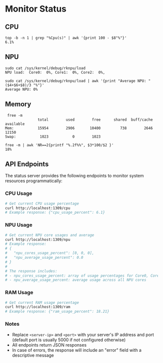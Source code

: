 # Monitor Status

## CPU
```
top -b -n 1 | grep "%Cpu(s)" | awk '{print 100 - $8"%"}'
6.1%
```

## NPU
```
sudo cat /sys/kernel/debug/rknpu/load
NPU load:  Core0:  0%, Core1:  0%, Core2:  0%,
```
```
sudo cat /sys/kernel/debug/rknpu/load | awk '{print "Average NPU: " ($4+$6+$8)/3 "%"}'
Average NPU: 0%
```

## Memory
```
 free -m
               total        used        free      shared  buff/cache   available
Mem:           15954        2906       10400         738        2646       12150
Swap:           1023           0        1023
```
```
free -m | awk 'NR==2{printf "%.2f%%", $3*100/$2 }'
18%
```

## API Endpoints

The status server provides the following endpoints to monitor system resources programmatically:

### CPU Usage
```bash
# Get current CPU usage percentage
curl http://localhost:1309/cpu
# Example response: {"cpu_usage_percent": 6.1}
```

### NPU Usage
```bash
# Get current NPU core usages and average
curl http://localhost:1309/npu
# Example response: 
# {
#   "npu_cores_usage_percent": [0, 0, 0],
#   "npu_average_usage_percent": 0.0
# }
# 
# The response includes:
# - npu_cores_usage_percent: array of usage percentages for Core0, Core1, and Core2
# - npu_average_usage_percent: average usage across all NPU cores
```

### RAM Usage
```bash
# Get current RAM usage percentage
curl http://localhost:1309/ram
# Example response: {"ram_usage_percent": 18.21}
```

### Notes
- Replace `<server-ip>` and `<port>` with your server's IP address and port (default port is usually 5000 if not configured otherwise)
- All endpoints return JSON responses
- In case of errors, the response will include an "error" field with a descriptive message